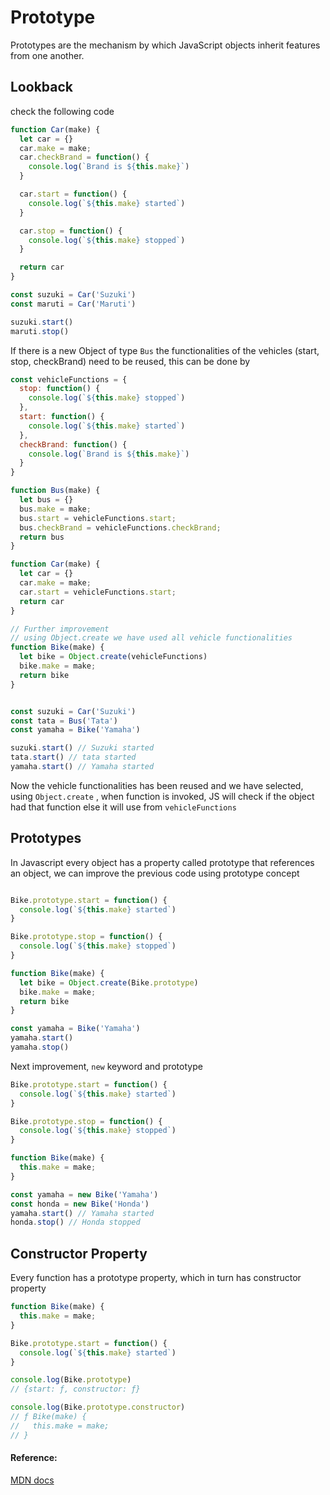 # Prototype

Prototypes are the mechanism by which JavaScript objects inherit features from one another.

## Lookback
check the following code

```js
function Car(make) {
  let car = {}
  car.make = make;
  car.checkBrand = function() {
    console.log(`Brand is ${this.make}`)
  }

  car.start = function() {
    console.log(`${this.make} started`)
  }

  car.stop = function() {
    console.log(`${this.make} stopped`)
  }

  return car
}

const suzuki = Car('Suzuki')
const maruti = Car('Maruti')

suzuki.start()
maruti.stop()
```

If there is a new Object of type `Bus` the functionalities of the vehicles (start, stop, checkBrand) need to be reused, this can be done by 

```js
const vehicleFunctions = {
  stop: function() {
    console.log(`${this.make} stopped`)
  },
  start: function() {
    console.log(`${this.make} started`)
  },
  checkBrand: function() {
    console.log(`Brand is ${this.make}`)
  }
} 

function Bus(make) {
  let bus = {}
  bus.make = make;
  bus.start = vehicleFunctions.start;
  bus.checkBrand = vehicleFunctions.checkBrand;
  return bus
}

function Car(make) {
  let car = {}
  car.make = make;
  car.start = vehicleFunctions.start;
  return car
}

// Further improvement
// using Object.create we have used all vehicle functionalities
function Bike(make) {
  let bike = Object.create(vehicleFunctions)
  bike.make = make;
  return bike
}


const suzuki = Car('Suzuki')
const tata = Bus('Tata')
const yamaha = Bike('Yamaha')

suzuki.start() // Suzuki started
tata.start() // tata started
yamaha.start() // Yamaha started
```
Now the vehicle functionalities has been reused and we have selected, using `Object.create` , when function is invoked, JS will check if the object had that function else it will use from `vehicleFunctions`


## Prototypes 

In Javascript every object has a property called prototype that references an object,
we can improve the previous code using prototype concept

```js

Bike.prototype.start = function() {
  console.log(`${this.make} started`)
}

Bike.prototype.stop = function() {
  console.log(`${this.make} stopped`)
}

function Bike(make) {
  let bike = Object.create(Bike.prototype)
  bike.make = make;
  return bike
}

const yamaha = Bike('Yamaha')
yamaha.start()
yamaha.stop()

```

Next improvement, `new` keyword and prototype

```js
Bike.prototype.start = function() {
  console.log(`${this.make} started`)
}

Bike.prototype.stop = function() {
  console.log(`${this.make} stopped`)
}

function Bike(make) {
  this.make = make;
}

const yamaha = new Bike('Yamaha')
const honda = new Bike('Honda')
yamaha.start() // Yamaha started
honda.stop() // Honda stopped

```

## Constructor Property

Every function has a prototype property, which in turn has constructor property

```js
function Bike(make) {
  this.make = make;
}

Bike.prototype.start = function() {
  console.log(`${this.make} started`)
}

console.log(Bike.prototype)
// {start: ƒ, constructor: ƒ}

console.log(Bike.prototype.constructor)
// ƒ Bike(make) {
//   this.make = make;
// }
```

#### Reference:

[MDN docs](https://developer.mozilla.org/en-US/docs/Learn/JavaScript/Objects/Object_prototypes)

